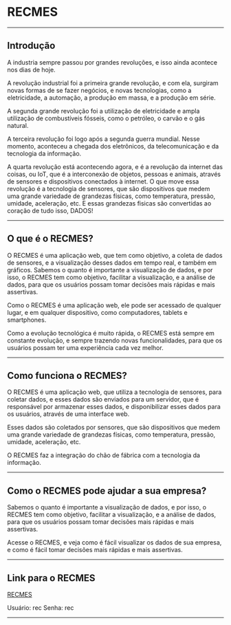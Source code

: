 # RECMES
---
## Introdução

A industria sempre passou por grandes revoluções, e isso ainda acontece nos dias de hoje.

A revolução industrial foi a primeira grande revolução, e com ela, surgiram novas formas de se fazer negócios, e novas tecnologias, como a eletricidade, a automação, a produção em massa, e a produção em série.

A segunda grande revolução foi a utilização de eletricidade e ampla utilização de combustíveis fósseis, como o petróleo, o carvão e o gás natural.

A terceira revolução foi logo após a segunda guerra mundial.
Nesse momento, aconteceu a chegada dos eletrônicos, da telecomunicação e da tecnologia da informação.

A quarta revolução está acontecendo agora, e é a revolução da internet das coisas, ou IoT, que é a interconexão de objetos, pessoas e animais, através de sensores e dispositivos conectados à internet.
O que move essa revolução é a tecnologia de sensores, que são dispositivos que medem uma grande variedade de grandezas físicas, como temperatura, pressão, umidade, aceleração, etc.
E essas grandezas fisicas são convertidas ao coração de tudo isso, DADOS!

---

## O que é o RECMES?

O RECMES é uma aplicação web, que tem como objetivo, a coleta de dados de sensores, e a visualização desses dados em tempo real, e também em gráficos.
Sabemos o quanto é importante a visualização de dados, e por isso, o RECMES tem como objetivo, facilitar a visualização, e a análise de dados, para que os usuários possam tomar decisões mais rápidas e mais assertivas.

Como o RECMES é uma aplicação web, ele pode ser acessado de qualquer lugar, e em qualquer dispositivo, como computadores, tablets e smartphones.

Como a evolução tecnológica é muito rápida, o RECMES está sempre em constante evolução, e sempre trazendo novas funcionalidades, para que os usuários possam ter uma experiência cada vez melhor.

---


## Como funciona o RECMES?

O RECMES é uma aplicação web, que utiliza a tecnologia de sensores, para coletar dados, e esses dados são enviados para um servidor, que é responsável por armazenar esses dados, e disponibilizar esses dados para os usuários, através de uma interface web.

Esses dados são coletados por sensores, que são dispositivos que medem uma grande variedade de grandezas físicas, como temperatura, pressão, umidade, aceleração, etc.

O RECMES faz a integração do chão de fábrica com a tecnologia da informação.

---

## Como o RECMES pode ajudar a sua empresa?

Sabemos o quanto é importante a visualização de dados, e por isso, o RECMES tem como objetivo, facilitar a visualização, e a análise de dados, para que os usuários possam tomar decisões mais rápidas e mais assertivas.

Acesse o RECMES, e veja como é fácil visualizar os dados de sua empresa, e como é fácil tomar decisões mais rápidas e mais assertivas.

---

## Link para o RECMES

[RECMES](https://recautomacao.com.br/recmes.html)

Usuário: rec
Senha: rec

---


